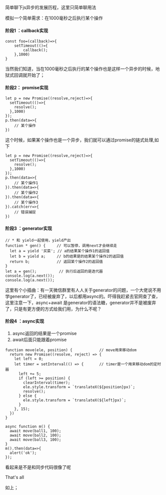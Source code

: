 
简单聊下js异步的发展历程，这里只简单聊用法

模拟一个简单需求：在1000毫秒之后执行某个操作
#### 阶段1 ：callback实现
```
const foo=(callback)=>{
    setTimeout(()={
        callback();
    },1000)
}
```
当然我们知道，当在1000毫秒之后执行的某个操作也是这样一个异步的时候，地狱式回调就开始了；

#### 阶段2： promise实现

```
let p = new Promise((resolve,reject)=>{
  setTimeout(()=>{
    resolve();
  },1000)
});
p.then(data=>{
    // 某个操作
})
```
这个时候，如果某个操作也是一个异步，我们就可以通过promise的链式处理,如下
```
let p = new Promise((resolve,reject)=>{
  setTimeout(()=>{
    resolve();
  },1000)
});
p.then(data=>{
    // 某个操作1
}).then(data=>{
    // 某个操作2
}).then(data=>{
    // 某个操作3
}).catch(err=>{
    // 错误捕捉
})
```
#### 阶段3 ：generator实现

```
// * 和 yield一起使用，yield产出
function * gen() {     // 可以暂停，调用next才会继续走
  let a = yield '买菜'; // a的结果某个操作1的返回值
  let b = yield a;     // b的结果是的结果某个操作2的返回值
  return b;            // 返回某个操作2的返回值
}
let a = gen();          // 执行后返回的是迭代器
console.log(a.next());
console.log(a.next());
```

这里有个小插曲：有一天微信群里有人人关于generator的问题，一个大佬说不用学generator了，已经被废弃了，以后都用async的。吓得我赶紧去官网查了查，这里注意一下，async+await 是generator的语法糖，generator并不是被废弃了，只是有更方便的方式给我们用，为什么不呢？

#### 阶段4 ：async实现

1. async返回的结果是一个promise
2. await后面只能跟着promise


```
function move(ele, position) {            // move用来移动dom
  return new Promise((resolve, reject) => {
    let left = 0;
    let timer = setInterval(() => {       // timer是一个用来移动dom的定时器
      left += 5;
      if (left >= position) {
        clearInterval(timer);
        ele.style.transform = `translateX(${position}px)`;
        resolve();
      } else {
        ele.style.transform = `translateX(${left}px)`;
      }
    }, 15);
  })
}

async function m() {
  await move(ball1, 100);
  await move(ball2, 100);
  await move(ball3, 100);
}
m().then(data=>{
  alert('ok');
});
```
看起来是不是和同步代码很像了呢

That's all

如上；